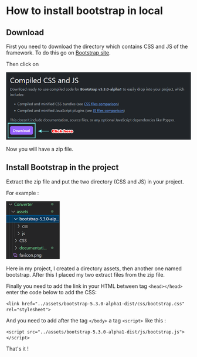 # How to install bootstrap in local
## Download

First you need to download the directory which contains CSS and JS of the framework. 
To do this go on [Bootstrap site](https://getbootstrap.com/docs/5.3/getting-started/download/ "link to download").

Then click on

![Where I click to download Bootstrap](../assets/documentations/install_bootstrap/link_to_download.png)

Now you will have a zip file. 

## Install Bootstrap in the project

Extract the zip file and put the two directory (CSS and JS) in your project. 

For example : 

![Ceci est un exemple d’image](../assets/documentations/install_bootstrap/extract_files.png)

Here in my project, I created a directory assets, then another one named bootstrap. After this I placed my two extract files from the zip file.

Finally you need to add the link in your HTML between tag `<head></head>` enter the code below to add the CSS:
```
<link href="../assets/bootstrap-5.3.0-alpha1-dist/css/bootstrap.css" rel="stylesheet">
```
And you need to add after the tag `</body>` a tag `<script>` like this :
```
<script src="../assets/bootstrap-5.3.0-alpha1-dist/js/bootstrap.js"></script>
```

That's it !